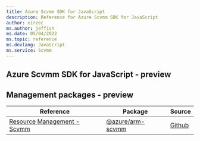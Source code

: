```yaml
---
title: Azure Scvmm SDK for JavaScript
description: Reference for Azure Scvmm SDK for JavaScript
author: xirzec
ms.author: jeffish
ms.date: 05/04/2022
ms.topic: reference
ms.devlang: JavaScript
ms.service: Scvmm
---
```

## Azure Scvmm SDK for JavaScript - preview
## Management packages - preview
| Reference | Package | Source |
|---|---|---|
|[Resource Management - Scvmm](javascript/api/overview/azure/arm-scvmm-readme)|[@azure/arm-scvmm](https://www.npmjs.com/package/@azure/arm-scvmm)|[Github](https://github.com/Azure/azure-sdk-for-js/blob/main/sdk/scvmm/arm-scvmm)|

